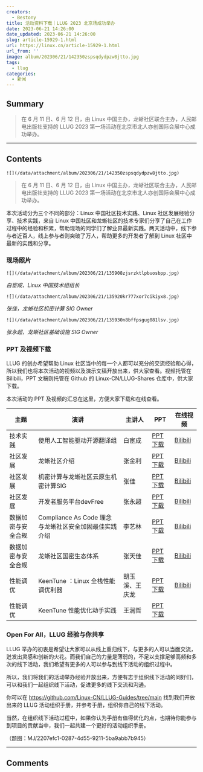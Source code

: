 ```yaml
---
creators:
  - Bestony
title: 活动资料下载｜LLUG 2023 北京场成功举办
date: 2023-06-21 14:26:00
date_updated: 2023-06-21 14:26:00
slug: article-15929-1.html
url: https://linux.cn/article-15929-1.html
url_from: ''
image: album/202306/21/142350zspsqdydpzw8jtto.jpg
tags:
  - llug
categories:
  - 新闻
---
```


## Summary

> 在 6 月 11 日、6 月 12 日，由 Linux 中国主办，龙蜥社区联合主办，人民邮电出版社支持的 LLUG 2023 第一场活动在北京市北人亦创国际会展中心成功举办。

***

<!-- more -->

## Contents

`![](/data/attachment/album/202306/21/142350zspsqdydpzw8jtto.jpg)`

> 
> 在 6 月 11 日、6 月 12 日，由 Linux 中国主办，龙蜥社区联合主办，人民邮电出版社支持的 LLUG 2023 第一场活动在北京市北人亦创国际会展中心成功举办。
> 
> 
> 

本次活动分为三个不同的部分：Linux 中国社区技术实践、Linux 社区发展经验分享、技术实践，来自 Linux 中国社区和龙蜥社区的技术专家们分享了自己在工作过程中的经验和积累，帮助现场的同学们了解业界最新实践。两天活动中，线下参与者近百人，线上参与者则突破了万人，帮助更多的开发者了解到 Linux 社区中最新的实践和分享。

### 现场照片

`![](/data/attachment/album/202306/21/135908zjsrzktlpbuosbpp.jpg)`

*白宦成，Linux 中国技术组组长*

`![](/data/attachment/album/202306/21/135920kr777xor7cikiyx8.jpg)`

*张佳，龙蜥社区机密计算 SIG Owner*

`![](/data/attachment/album/202306/21/135930n8bffpsgug081lsv.jpg)`

*张永超，龙蜥社区基础设施 SIG Owner*

### PPT 及视频下载

LLUG 的创办希望帮助 Linux 社区当中的每一个人都可以充分的交流经验和心得，所以我们也将本次活动的视频以及演示文稿开放出来，供大家查看。视频托管在 Bilibili，PPT 文稿则托管在 Github 的 Linux-CN/LLUG-Shares 仓库中，供大家下载。

本次活动的 PPT 及视频的汇总在这里，方便大家下载和在线查看。

| 主题 | 演讲 | 主讲人 | PPT | 在线视频 |
| --- | --- | --- | --- | --- |
| 技术实践 | 使用人工智能驱动开源翻译组 | 白宦成 | [PPT 下载](https://github.com/Linux-CN/LLUG-Shares/blob/main/Beijing/2023.06-YiZhuang/6.11%20%E7%99%BD%E5%AE%A6%E6%88%90-%E4%BD%BF%E7%94%A8%E4%BA%BA%E5%B7%A5%E6%99%BA%E8%83%BD%E9%A9%B1%E5%8A%A8%E5%BC%80%E6%BA%90%E7%BF%BB%E8%AF%91%E7%BB%84.pdf) | [Bilibili](https://www.bilibili.com/video/BV1cz4y1v71P/) |
| 社区发展 | 龙蜥社区介绍 | 张金利 | [PPT 下载](https://github.com/Linux-CN/LLUG-Shares/blob/main/Beijing/2023.06-YiZhuang/6.11%20%E5%BC%A0%E9%87%91%E5%88%A9-%E9%BE%99%E8%9C%A5%E7%A4%BE%E5%8C%BA%E4%BB%8B%E7%BB%8D.pdf) | [Bilibili](https://www.bilibili.com/video/BV1qo4y177DX) |
| 社区发展 | 机密计算与龙蜥社区云原生机密计算SIG | 张佳 | [PPT 下载](https://github.com/Linux-CN/LLUG-Shares/blob/main/Beijing/2023.06-YiZhuang/6.11%20%E5%BC%A0%E4%BD%B3-%E6%9C%BA%E5%AF%86%E8%AE%A1%E7%AE%97%E4%B8%8E%E9%BE%99%E8%9C%A5%E7%A4%BE%E5%8C%BA%E4%BA%91%E5%8E%9F%E7%94%9F%E6%9C%BA%E5%AF%86%E8%AE%A1%E7%AE%97SIG.pdf) | [Bilibili](https://www.bilibili.com/video/BV1pj411D7s1/) |
| 社区发展 | 开发者服务平台devFree | 张永超 | [PPT 下载](https://github.com/Linux-CN/LLUG-Shares/blob/main/Beijing/2023.06-YiZhuang/6.11%20%E5%BC%A0%E6%B0%B8%E8%B6%85-%E5%BC%80%E5%8F%91%E8%80%85%E6%9C%8D%E5%8A%A1%E5%B9%B3%E5%8F%B0devFree.pdf) | [Bilibili](https://www.bilibili.com/video/BV1Wk4y1M7sL/) |
| 数据加密与安全合规 | Compliance As Code 理念与龙蜥社区安全加固最佳实践介绍 | 李艺林 | [PPT 下载](https://github.com/Linux-CN/LLUG-Shares/blob/main/Beijing/2023.06-YiZhuang/6.12%20%E6%9D%8E%E8%89%BA%E6%9E%97-Compliance%20As%20Code%E7%90%86%E5%BF%B5%E4%B8%8E%E9%BE%99%E8%9C%A5%E7%A4%BE%E5%8C%BA%E5%AE%89%E5%85%A8%E5%8A%A0%E5%9B%BA%E6%9C%80%E4%BD%B3%E5%AE%9E%E8%B7%B5%E4%BB%8B%E7%BB%8D.pdf) | [Bilibili](https://www.bilibili.com/video/BV1Nh4y197fJ/?spm_id_from=333.999.0.0&vd_source=874d316c9af33a124189653f35649c3e) |
| 数据加密与安全合规 | 龙蜥社区国密生态体系 | 张天佳 | [PPT 下载](https://github.com/Linux-CN/LLUG-Shares/blob/main/Beijing/2023.06-YiZhuang/6.12%20%E5%BC%A0%E5%A4%A9%E4%BD%B3-%E9%BE%99%E8%9C%A5%E7%A4%BE%E5%8C%BA%E5%9B%BD%E5%AF%86%E7%94%9F%E6%80%81%E4%BD%93%E7%B3%BB.pdf) | [Bilibili](https://www.bilibili.com/video/BV1vM4y1n7GC/?spm_id_from=333.999.0.0) |
| 性能调优 | KeenTune ：Linux 全栈性能调优利器 | 胡玉溪、王庆龙 | [PPT 下载](https://github.com/Linux-CN/LLUG-Shares/blob/main/Beijing/2023.06-YiZhuang/6.12%20%E8%83%A1%E7%8E%89%E6%BA%AA%E3%80%81%E7%8E%8B%E5%BA%86%E9%BE%99-KeenTune%20%EF%BC%9A%20Linux%E5%85%A8%E6%A0%88%E6%80%A7%E8%83%BD%E8%B0%83%E4%BC%98%E5%88%A9%E5%99%A8.pdf) | [Bilibili](https://www.bilibili.com/video/BV1UM4y1n7B4/?spm_id_from=333.999.0.0&vd_source=874d316c9af33a124189653f35649c3e) |
| 性能调优 | KeenTune 性能优化动手实践 | 王润哲 | [PPT 下载](https://github.com/Linux-CN/LLUG-Shares/blob/main/Beijing/2023.06-YiZhuang/6.12%20%E7%8E%8B%E6%B6%A6%E5%93%B2-KeenTune%E6%80%A7%E8%83%BD%E4%BC%98%E5%8C%96%E5%8A%A8%E6%89%8B%E5%AE%9E%E8%B7%B5.pdf) |  |

### Open For All，LLUG 经验与你共享

LLUG 举办的初衷是希望让大家可以从线上重归线下，与更多的人可以当面交流，迸发出灵感和创新的火花。而我们自己的力量是薄弱的，不足以支撑足够高频和多次的线下活动，我们希望有更多的人可以参与到线下活动的组织过程中。

所以，我们将我们的活动举办经验开放出来，方便有志于组织线下活动的同好们，可以和我们一起组织线下活动，促进更多的线下交流和沟通。

你可以在 <https://github.com/Linux-CN/LLUG-Guides/tree/main> 找到我们开放出来的 LLUG 活动组织手册，并参考手册，组织你自己的线下活动。

当然，在组织线下活动过程中，如果你认为手册有值得优化的点，也期待你能参与到项目的贡献当中，我们一起共建一个更好的活动组织手册。

（题图：MJ/2207efc1-0287-4d55-9211-5ba9abb7b945）

***

## Comments
